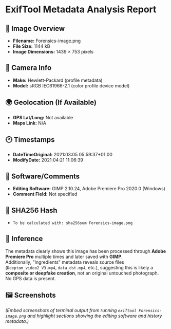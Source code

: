 # ExifTool Metadata Analysis Report

## 🔎 Image Overview
- **Filename:** Forensics-image.png
- **File Size:** 1144 kB
- **Image Dimensions:** 1439 × 753 pixels

## 📸 Camera Info
- **Make:** Hewlett-Packard (profile metadata)
- **Model:** sRGB IEC61966-2.1 (color profile device model)

## 🌍 Geolocation (If Available)
- **GPS Lat/Long:** Not available
- **Maps Link:** N/A

## 🕐 Timestamps
- **DateTimeOriginal:** 2021:03:05 05:59:37+01:00
- **ModifyDate:** 2021:04:21 11:06:39

## 📝 Software/Comments
- **Editing Software:** GIMP 2.10.24, Adobe Premiere Pro 2020.0 (Windows)
- **Comment Field:** Not specified

## 🔐 SHA256 Hash
- `To be calculated with: sha256sum Forensics-image.png`

## 🧠 Inference
The metadata clearly shows this image has been processed through **Adobe Premiere Pro** multiple times and later saved with **GIMP**.  
Additionally, "Ingredients" metadata reveals source files (`Deeptom_video2_V3.mp4`, `data_dst.mp4`, etc.), suggesting this is likely a **composite or deepfake creation**, not an original untouched photograph.  
No GPS data is present.

## 🖼️ Screenshots
*(Embed screenshots of terminal output from running `exiftool Forensics-image.png` and highlight sections showing the editing software and history metadata.)*
